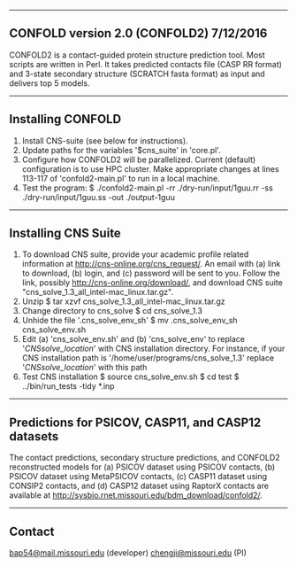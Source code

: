 --------------------------------------------------------------------------------
CONFOLD version 2.0 (CONFOLD2) 7/12/2016
--------------------------------------------------------------------------------
CONFOLD2 is a contact-guided protein structure prediction tool. Most scripts are written in Perl.
It takes predicted contacts file (CASP RR format) and 3-state secondary structure (SCRATCH fasta format) as input and 
delivers top 5 models.

--------------------------------------------------------------------------------
Installing CONFOLD
--------------------------------------------------------------------------------
1. Install CNS-suite (see below for instructions).
2. Update paths for the variables '$cns_suite' in 'core.pl'.
3. Configure how CONFOLD2 will be parallelized.
   Current (default) configuration is to use HPC cluster.
   Make appropriate changes at lines 113-117 of 'confold2-main.pl' to run in a local machine.
4. Test the program:
   $ ./confold2-main.pl -rr ./dry-run/input/1guu.rr -ss ./dry-run/input/1guu.ss -out ./output-1guu 

--------------------------------------------------------------------------------
Installing CNS Suite
--------------------------------------------------------------------------------
1. To download CNS suite, provide your academic profile related 
   information at http://cns-online.org/cns_request/. An email
   with (a) link to download, (b) login, and (c) password
   will be sent to you. Follow the link, possibly
   http://cns-online.org/download/, and download 
   CNS suite "cns_solve_1.3_all_intel-mac_linux.tar.gz".
2. Unzip
   $ tar xzvf cns_solve_1.3_all_intel-mac_linux.tar.gz
3. Change directory to cns_solve
   $ cd cns_solve_1.3
4. Unhide the file '.cns_solve_env_sh'
   $ mv .cns_solve_env_sh cns_solve_env.sh
5. Edit (a) 'cns_solve_env.sh' and (b) 'cns_solve_env' to replace
   '_CNSsolve_location_' with CNS installation directory.
   For instance, if your CNS installation path is
   '/home/user/programs/cns_solve_1.3' replace
   '_CNSsolve_location_' with this path
6. Test CNS installation
   $ source cns_solve_env.sh
   $ cd test 
   $ ../bin/run_tests -tidy *.inp

--------------------------------------------------------------------------------
Predictions for PSICOV, CASP11, and CASP12 datasets
--------------------------------------------------------------------------------
The contact predictions, secondary structure predictions, and CONFOLD2 reconstructed models for (a) PSICOV dataset using PSICOV contacts, (b) PSICOV dataset using MetaPSICOV contacts, (c) CASP11 dataset using CONSIP2 contacts, and (d) CASP12 dataset using RaptorX contacts are available at http://sysbio.rnet.missouri.edu/bdm_download/confold2/.

--------------------------------------------------------------------------------
Contact
--------------------------------------------------------------------------------
bap54@mail.missouri.edu (developer)
chengji@missouri.edu (PI)

